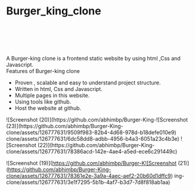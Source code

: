 <h1>Burger_king_clone</h1>
<br>
<br>
<br>
<br>
<p> 
 A  Burger-king clone is a frontend static website by using html ,Css and Javascript.
<br>
    Features of Burger-king clone
    <br>
    <ul>
	<li>Proven , scalable and easy to understand project structure.</li>
	<li>Written in html, Css and Javascript.</li>
	<li>Multiple pages in this website.</li>
	<li>Using tools like github.</li>
	<li>Host the website at github.</li>
    </ul>
</p>![Screenshot (20)](https://github.com/abhimbp/Burger-King-![Screenshot (23)](https://github.com/abhimbp/Burger-King-clone/assets/126777631/9509f983-82b4-4d68-978d-b18defe010e9)
clone/assets/126777631/6dc58dd8-adbb-4956-b4a3-6051a23c4b3e)
![Screenshot (22)](https://github.com/abhimbp/Burger-King-clone/assets/126777631/78386acd-142e-4ae4-a5ed-ece6c291449c)

<img src="">![Screenshot (19)](https://github.com/abhimbp/Burger-K![Screenshot (21)](https://github.com/abhimbp/Burger-King-clone/assets/126777631/78361e2e-3a9a-4aec-aef2-20b60d1dffc9)
ing-clone/assets/126777631/3e1f7295-5b1b-4af7-b3d7-7d8f818ab1aa)
